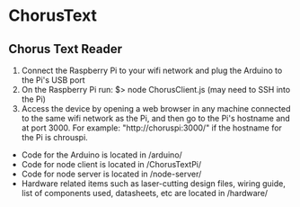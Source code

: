 ChorusText
==========



Chorus Text Reader
------------------
1. Connect the Raspberry Pi to your wifi network and plug the Arduino to the Pi's USB port
2. On the Raspberry Pi run: $> node ChorusClient.js (may need to SSH into the Pi)
3. Access the device by opening a web browser in any machine connected to the same wifi network as the Pi, and then go to the Pi's hostname and at port 3000. For example: "http://choruspi:3000/" if the hostname for the Pi is chrouspi.



* Code for the Arduino is located in /arduino/
* Code for node client is located in /ChorusTextPi/
* Code for node server is located in /node-server/
* Hardware related items such as laser-cutting design files, wiring guide, list of components used, datasheets, etc are located in /hardware/
